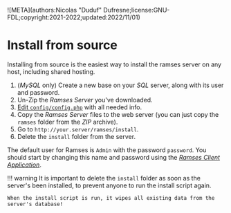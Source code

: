 ![META](authors:Nicolas "Duduf" Dufresne;license:GNU-FDL;copyright:2021-2022;updated:2022/11/01)

# Install from source

Installing from source is the easiest way to install the ramses server on any host, including shared hosting.

1. (*MySQL* only) Create a new base on your *SQL* server, along with its user and password.
2. Un-Zip the *Ramses Server* you've downloaded.
3. [Edit `config/config.php`](config.md) with all needed info.
2. Copy the *Ramses Server* files to the web server (you can just copy the `ramses` folder from the *ZIP* archive).
4. Go to `http://your.server/ramses/install`.
5. Delete the `install` folder from the server.

The default user for Ramses is `Admin` with the password `password`. You should start by changing this name and password using the [*Ramses Client Application*](../client/index.md).

!!! warning
    It is important to delete the `install` folder as soon as the server's been installed, to prevent anyone to run the install script again.

    When the install script is run, it wipes all existing data from the server's database!